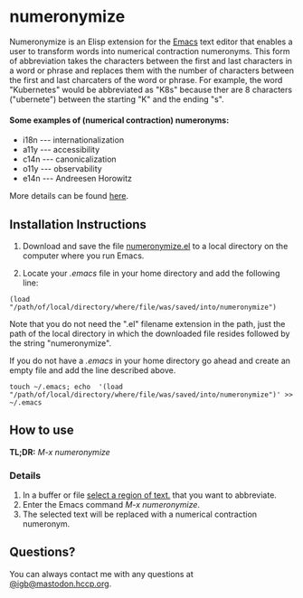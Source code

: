 # numeronymize
Numeronymize is an Elisp extension for the [Emacs](https://www.gnu.org/software/emacs/) text editor that enables a user to transform words into numerical contraction numeronyms. This form of abbreviation takes the characters between the first and last characters in a word or phrase and replaces them with the number of characters between the first and last charcaters of the word or phrase. For example, the word "Kubernetes" would be abbreviated as "K8s" because ther are 8 characters ("ubernete") between the starting "K" and the ending "s".   


#### Some examples of (numerical contraction) numeronyms:

- i18n --- internationalization
- a11y --- accessibility
- c14n --- canonicalization
- o11y --- observability
- e14n --- Andreesen Horowitz

More details can be found [here](https://en.wikipedia.org/wiki/Numeronym#Numerical_contractions).   


## Installation Instructions

1. Download and save the file [numeronymize.el](https://raw.githubusercontent.com/igb/numeronymize/master/numeronymize.el) to a local directory on the computer where you run Emacs.

2. Locate your *.emacs* file in your home directory and add the following line:
```Elisp
(load "/path/of/local/directory/where/file/was/saved/into/numeronymize")
```
Note that you do not need the ".el" filename extension in the path, just the path of the local directory in which the downloaded file resides followed by the string "numeronymize".

If you do not have a *.emacs* in your home directory go ahead and create an empty file and add the line described above.

```Shell
touch ~/.emacs; echo  '(load "/path/of/local/directory/where/file/was/saved/into/numeronymize")' >> ~/.emacs
```


## How to use

**TL;DR:** *M-x numeronymize*

### Details ###
1. In a buffer or file [select a region of text.](https://ftp.gnu.org/old-gnu/Manuals/emacs-20.7/html_chapter/emacs_12.html) that you want to abbreviate.
2. Enter the Emacs command *M-x numeronymize*.
3. The selected text will be replaced with a numerical contraction numeronym. 


## Questions? ##

You can always contact me with any questions at [@igb@mastodon.hccp.org](https://mastodon.hccp.org/@igb/).
